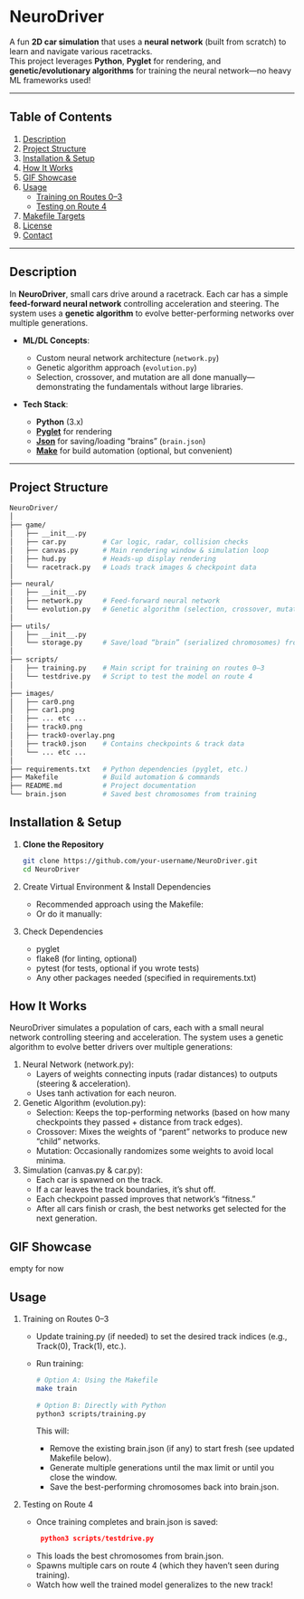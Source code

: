 # NeuroDriver

A fun **2D car simulation** that uses a **neural network** (built from scratch) to learn and navigate various racetracks.  
This project leverages **Python**, **Pyglet** for rendering, and **genetic/evolutionary algorithms** for training the neural network—no heavy ML frameworks used!

---

## Table of Contents

1. [Description](#description)
2. [Project Structure](#project-structure)
3. [Installation & Setup](#installation--setup)
4. [How It Works](#how-it-works)
5. [GIF Showcase](#gif-showcase)  <!-- Empty section to add animations later -->
6. [Usage](#usage)
   - [Training on Routes 0–3](#training-on-routes-03)
   - [Testing on Route 4](#testing-on-route-4)
7. [Makefile Targets](#makefile-targets)
8. [License](#license)
9. [Contact](#contact)

---

## Description

In **NeuroDriver**, small cars drive around a racetrack. Each car has a simple **feed-forward neural network** controlling acceleration and steering. The system uses a **genetic algorithm** to evolve better-performing networks over multiple generations.  

- **ML/DL Concepts**:  
  - Custom neural network architecture (`network.py`)  
  - Genetic algorithm approach (`evolution.py`)  
  - Selection, crossover, and mutation are all done manually—demonstrating the fundamentals without large libraries.  

- **Tech Stack**:  
  - **Python** (3.x)  
  - **[Pyglet](https://pyglet.readthedocs.io/en/stable/)** for rendering  
  - **[Json](https://docs.python.org/3/library/json.html)** for saving/loading “brains” (`brain.json`)  
  - **[Make](https://www.gnu.org/software/make/)** for build automation (optional, but convenient)  

---

## Project Structure
```bash
NeuroDriver/
│
├── game/
│   ├── __init__.py
│   ├── car.py         # Car logic, radar, collision checks
│   ├── canvas.py      # Main rendering window & simulation loop
│   ├── hud.py         # Heads-up display rendering
│   └── racetrack.py   # Loads track images & checkpoint data
│
├── neural/
│   ├── __init__.py
│   ├── network.py     # Feed-forward neural network
│   └── evolution.py   # Genetic algorithm (selection, crossover, mutation)
│
├── utils/
│   ├── __init__.py
│   └── storage.py     # Save/load “brain” (serialized chromosomes) from JSON
│
├── scripts/
│   ├── training.py    # Main script for training on routes 0–3
│   └── testdrive.py   # Script to test the model on route 4
│
├── images/
│   ├── car0.png
│   ├── car1.png
│   ├── ... etc ...
│   ├── track0.png
│   ├── track0-overlay.png
│   ├── track0.json    # Contains checkpoints & track data
│   └── ... etc ...
│
├── requirements.txt   # Python dependencies (pyglet, etc.)
├── Makefile           # Build automation & commands
├── README.md          # Project documentation
└── brain.json         # Saved best chromosomes from training

```

## Installation & Setup

1. **Clone the Repository**  
   ```bash
   git clone https://github.com/your-username/NeuroDriver.git
   cd NeuroDriver
   ```

2. Create Virtual Environment & Install Dependencies
   - Recommended approach using the Makefile:
   - Or do it manually:
3. Check Dependencies
   - pyglet
   - flake8 (for linting, optional)
   - pytest (for tests, optional if you wrote tests)
   - Any other packages needed (specified in requirements.txt)

## How It Works
NeuroDriver simulates a population of cars, each with a small neural network controlling steering and acceleration. The system uses a genetic algorithm to evolve better drivers over multiple generations:

1. Neural Network (network.py):
   - Layers of weights connecting inputs (radar distances) to outputs (steering & acceleration).
   - Uses tanh activation for each neuron.
3. Genetic Algorithm (evolution.py):
   - Selection: Keeps the top-performing networks (based on how many checkpoints they passed + distance from track edges).
   - Crossover: Mixes the weights of “parent” networks to produce new “child” networks.
   - Mutation: Occasionally randomizes some weights to avoid local minima.
5. Simulation (canvas.py & car.py):
   - Each car is spawned on the track.
   - If a car leaves the track boundaries, it’s shut off.
   - Each checkpoint passed improves that network’s “fitness.”
   - After all cars finish or crash, the best networks get selected for the next generation.

## GIF Showcase
empty for now

## Usage
1. Training on Routes 0–3
   - Update training.py (if needed) to set the desired track indices (e.g., Track(0), Track(1), etc.).
   - Run training:
     ```bash
     # Option A: Using the Makefile
     make train
      
     # Option B: Directly with Python
     python3 scripts/training.py
     ```

     This will:
       - Remove the existing brain.json (if any) to start fresh (see updated Makefile below).
       - Generate multiple generations until the max limit or until you close the window.
       - Save the best-performing chromosomes back into brain.json.

3. Testing on Route 4
   - Once training completes and brain.json is saved:
     ```json
      python3 scripts/testdrive.py
     ```
   - This loads the best chromosomes from brain.json.
   - Spawns multiple cars on route 4 (which they haven’t seen during training).
   - Watch how well the trained model generalizes to the new track!











